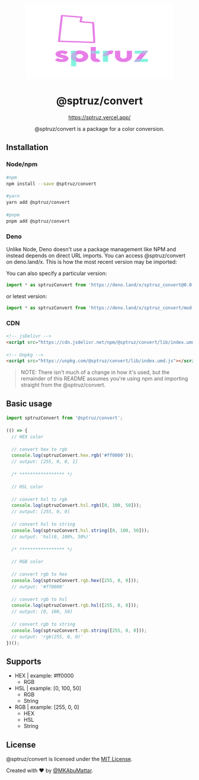 <div align="center">
  <img src="https://raw.githubusercontent.com/sptruz/convert/main/assets/logo.svg" alt="@MKAbuMattar/sptruz"
   width="400" height="200"
  />

  <h1>@sptruz/convert</h1>

<a href="https://sptruz.vercel.app/">https://sptruz.vercel.app/</a>

  <p>@sptruz/convert is a package for a color conversion.</p>
</div>

## Installation

### Node/npm

```sh
#npm
npm install --save @sptruz/convert

#yarn
yarn add @sptruz/convert

#pnpm
pnpm add @sptruz/convert
```

### Deno

Unlike Node, Deno doesn't use a package management like NPM and instead depends on direct URL imports. You can access @sptruz/convert on deno.land/x. This is how the most recent version may be imported:

You can also specify a particular version:

```ts
import * as sptruzConvert from 'https://deno.land/x/sptruz_convert@0.0.0-beta.0.0.2/mod.ts';
```

or letest version:

```ts
import * as sptruzConvert from 'https://deno.land/x/sptruz_convert/mod.ts';
```

### CDN

```html
<!-- jsDelivr -->
<script src="https://cdn.jsdelivr.net/npm/@sptruz/convert/lib/index.umd.js"></script>

<!-- Unpkg -->
<script src="https://unpkg.com/@sptruz/convert/lib/index.umd.js"></script>
```

> NOTE: There isn't much of a change in how it's used, but the remainder of this README assumes you're using npm and importing straight from the @sptruz/convert.

## Basic usage

```ts
import sptruzConvert from '@sptruz/convert';

(() => {
  // HEX color

  // convert hex to rgb
  console.log(sptruzConvert.hex.rgb('#ff0000'));
  // output: [255, 0, 0, 1]

  /* ***************** */

  // HSL color

  // convert hsl to rgb
  console.log(sptruzConvert.hsl.rgb([0, 100, 50]));
  // output: [255, 0, 0]

  // convert hsl to string
  console.log(sptruzConvert.hsl.string([0, 100, 50]));
  // output: 'hsl(0, 100%, 50%)'

  /* ***************** */

  // RGB color

  // convert rgb to hex
  console.log(sptruzConvert.rgb.hex([255, 0, 0]));
  // output: '#ff0000'

  // convert rgb to hsl
  console.log(sptruzConvert.rgb.hsl([255, 0, 0]));
  // output: [0, 100, 50]

  // convert rgb to string
  console.log(sptruzConvert.rgb.string([255, 0, 0]));
  // output: 'rgb(255, 0, 0)'
})();
```

## Supports

- HEX | example: #ff0000
  - RGB
- HSL | example: [0, 100, 50]
  - RGB
  - String
- RGB | example: [255, 0, 0]
  - HEX
  - HSL
  - String

## License

@sptruz/convert is licensed under the [MIT License](https://raw.githubusercontent.com/sptruz/convert/main/LICENSE).

Created with ♥ by [@MKAbuMattar](https://github.com/MKAbuMattar).
